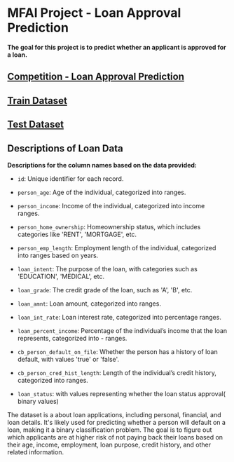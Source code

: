 # **MFAI Project - Loan Approval Prediction**
**The goal for this project is to predict whether an applicant is approved for a loan.**

## [Competition - Loan Approval Prediction](https://www.kaggle.com/competitions/playground-series-s4e10)

## [Train Dataset](https://drive.google.com/file/d/1jk9o22ubUvFh0ywrPje-LUS9N8Vy_0IE/view?usp=drive_link)

## [Test Dataset](https://drive.google.com/file/d/1q41Ro07XX6te2loEXL3pgAWkyMrDaUZs/view?usp=drive_link)

## **Descriptions of Loan Data**

**Descriptions for the column names based on the data provided:**


*   `id`: Unique identifier for each record.

*   `person_age`: Age of the individual, categorized into ranges.

*   `person_income`: Income of the individual, categorized into income ranges.

*   `person_home_ownership`: Homeownership status, which includes categories like 'RENT', 'MORTGAGE', etc.

*   `person_emp_length`: Employment length of the individual, categorized into ranges based on years.

*   `loan_intent`: The purpose of the loan, with categories such as 'EDUCATION', 'MEDICAL', etc.

*   `loan_grade`: The credit grade of the loan, such as 'A', 'B', etc.

*   `loan_amnt`: Loan amount, categorized into ranges.

*   `loan_int_rate`: Loan interest rate, categorized into percentage ranges.

*   `loan_percent_income`: Percentage of the individual’s income that the loan represents, categorized into - ranges.

*   `cb_person_default_on_file`: Whether the person has a history of loan default, with values 'true' or 'false'.

*   `cb_person_cred_hist_length`: Length of the individual’s credit history, categorized into ranges.

*   `loan_status`: with values representing whether the loan status approval( binary values)


The dataset is a about loan applications, including personal, financial, and loan details. 
It's likely used for predicting whether a person will default on a loan, making it a binary classification problem. 
The goal is to figure out which applicants are at higher risk of not paying back their loans based on their age, income, employment, loan purpose, credit history, and other related information.